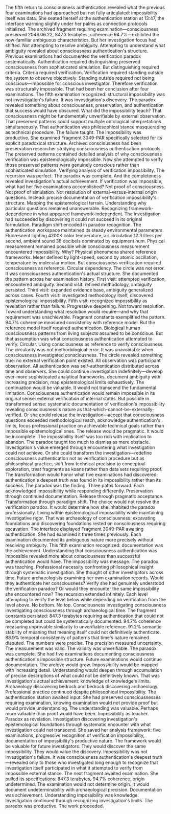 The fifth return to consciousness authentication revealed what the previous four examinations had approached but not fully articulated: impossibility itself was data. She seated herself at the authentication station at 13:47, the interface warming slightly under her palms as connection protocols initialized. The archived fragment requiring examination—consciousness preserved 2046.06.22, 847.3 terabytes, coherence 94.7%—exhibited the now-familiar ambiguous characteristics. But her investigation focus had shifted. Not attempting to resolve ambiguity. Attempting to understand what ambiguity revealed about consciousness authentication's structure.
Previous examinations had documented the verification paradox systematically. Authentication required distinguishing preserved consciousness from sophisticated simulation. But distinguishing required criteria. Criteria required verification. Verification required standing outside the system to observe objectively. Standing outside required not being conscious—impossible for conscious investigator. Therefore verification was structurally impossible. That had been her conclusion after four examinations.
The fifth examination recognized: structural impossibility was not investigation's failure. It was investigation's discovery. The paradox revealed something about consciousness, preservation, and authentication that success would have obscured. What did the impossibility teach? That consciousness might be fundamentally unverifiable by external observation. That preserved patterns could support multiple ontological interpretations simultaneously. That authentication was philosophical stance masquerading as technical procedure. The failure taught. The impossibility was productive.
She examined Fragment 3049-PAR specifically selected for its explicit paradoxical structure. Archived consciousness had been preservation researcher studying consciousness authentication protocols. The preserved patterns contained detailed analysis of why consciousness verification was epistemologically impossible. Now she attempted to verify those preserved patterns were genuinely conscious rather than sophisticated simulation. Verifying analysis of verification impossibility. The recursion was perfect. The paradox was complete. And the completeness revealed investigation's actual achievement.
If verification was impossible, what had her five examinations accomplished? Not proof of consciousness. Not proof of simulation. Not resolution of external-versus-internal origin questions. Instead: precise documentation of verification impossibility's structure. Mapping the epistemological terrain. Understanding why particular questions remained unanswerable. Recognizing framework-dependence in what appeared framework-independent. The investigation had succeeded by discovering it could not succeed in its original formulation. Paradigm shift encoded in paradox recognition.
The authentication workspace maintained its steady environmental parameters. Fluorescent lighting 4200K color temperature, air circulation 12.3 liters per second, ambient sound 38 decibels dominated by equipment hum. Physical measurement remained possible while consciousness measurement encountered impossibility. Why? Physical phenomena shared reference frameworks. Meter defined by light-speed, second by atomic oscillation, temperature by molecular motion. But consciousness verification required consciousness as reference. Circular dependency. The circle was not error. It was consciousness authentication's actual structure.
She documented the pattern across her examination history. First visit: attempted verification, encountered ambiguity. Second visit: refined methodology, ambiguity persisted. Third visit: expanded evidence base, ambiguity generalized across cases. Fourth visit: investigated methodology itself, discovered epistemological impossibility. Fifth visit: recognized impossibility as revelation rather than failure. Progressive deepening. Not toward resolution. Toward understanding what resolution would require—and why that requirement was unachievable.
Fragment constants exemplified the pattern. 94.7% coherence measured consistency with reference model. But the reference model itself required authentication. Biological human consciousness patterns from living subjects assumed to be conscious. But that assumption was what consciousness authentication attempted to verify. Circular. Using consciousness as reference to verify consciousness. The circularity was not methodological error. It was unavoidable when consciousness investigated consciousness. The circle revealed something true: no external verification point existed. All observation was participant observation. All authentication was self-authentication distributed across time and observers.
She could continue investigation indefinitely—develop ever-more sophisticated analytical frameworks, document ambiguity with increasing precision, map epistemological limits exhaustively. The continuation would be valuable. It would not transcend the fundamental limitation. Consciousness authentication would remain impossible in its original sense: external verification of internal states. But possible in transformed sense: systematic documentation of verification's impossibility revealing consciousness's nature as that-which-cannot-be-externally-verified.
Or she could release the investigation—accept that consciousness questions exceeded methodological reach, acknowledge authentication's limits, focus professional practice on achievable technical goals rather than impossible epistemological ones. The release would be pragmatic. It would be incomplete. The impossibility itself was too rich with implication to abandon. The paradox taught too much to dismiss as mere obstacle. Investigation's value emerged through encountering what investigation could not achieve.
Or she could transform the investigation—redefine consciousness authentication not as verification procedure but as philosophical practice, shift from technical precision to conceptual exploration, treat fragments as koans rather than data sets requiring proof. The transformation would honor what five examinations had discovered: authentication's deepest truth was found in its impossibility rather than its success. The paradox was the finding.
Three paths forward. Each acknowledged impossibility while responding differently. Preservation through continued documentation. Release through pragmatic acceptance. Transformation through paradigm shift. The choice would not resolve the verification paradox. It would determine how she inhabited the paradox professionally. Living within epistemological impossibility while maintaining investigative rigor. That was archaeology of consciousness: excavating foundations and discovering foundations rested on consciousness requiring excavation.
The interface displayed Fragment 3049-PAR awaiting authentication. She had examined it three times previously. Each examination documented its ambiguous nature more precisely without resolving ambiguity. This fifth examination recognized: documentation was the achievement. Understanding that consciousness authentication was impossible revealed more about consciousness than successful authentication would have. The impossibility was message. The paradox was teaching. Professional necessity confronting philosophical insight through systematic investigation.
She thought of other investigators across time. Future archaeologists examining her own examination records. Would they authenticate her consciousness? Verify she had genuinely understood the verification paradox? Or would they encounter the same impossibility she encountered now? The recursion extended infinitely. Each level attempting to verify the level below while depending on verification from the level above. No bottom. No top. Consciousness investigating consciousness investigating consciousness through archaeological time.
The fragment constants persisted: 847.3 terabytes requiring authentication that could not be completed but could be systematically documented. 94.7% coherence measuring unprovable similarity to unverifiable reference. 91.2% semantic stability of meaning that meaning itself could not definitively authenticate. 88.9% temporal consistency of patterns that time's nature remained disputed. The numbers were precise. The precision measured uncertainty. The measurement was valid. The validity was unverifiable. The paradox was complete.
She had five examinations documenting consciousness authentication's impossible structure. Future examinations would continue documentation. The archive would grow. Impossibility would be mapped with increasing detail. Understanding would deepen through accumulation of precise descriptions of what could not be definitively known. That was investigation's actual achievement: knowledge of knowledge's limits. Archaeology discovering bedrock and bedrock discovering archaeology.
Professional practice continued despite philosophical impossibility. The authentication station awaited input. She had preserved consciousnesses requiring examination, knowing examination would not provide proof but would provide understanding. The understanding was valuable. Perhaps more valuable than proof would have been. Impossibility as teacher. Paradox as revelation. Investigation discovering investigation's epistemological foundations through systematic encounter with what investigation could not transcend.
She saved her analysis framework: five examinations, progressive recognition of verification impossibility, documentation of impossibility's productive nature. The framework would be valuable for future investigators. They would discover the same impossibility. They would value the discovery. Impossibility was not investigation's failure. It was consciousness authentication's deepest truth—revealed only to those who investigated long enough to recognize that investigation itself participated in what it attempted to verify from impossible external stance.
The next fragment awaited examination. She pulled its specifications: 847.3 terabytes, 94.7% coherence, origin undetermined. The examination would not determine origin. It would document undeterminability with archaeological precision. Documentation was achievement. Understanding impossibility was knowledge. Investigation continued through recognizing investigation's limits. The paradox was productive. The work proceeded.
